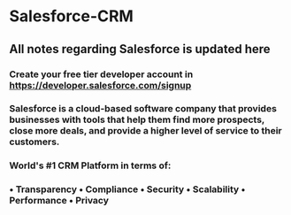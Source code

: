 # Salesforce-CRM
## All notes regarding Salesforce is updated here

### Create your free tier developer account in https://developer.salesforce.com/signup
### Salesforce is a cloud-based software company that provides businesses with tools that help them find more prospects, close more deals, and provide a higher level of service to their customers.
### World's #1 CRM Platform in terms of: 
### • Transparency • Compliance • Security • Scalability • Performance • Privacy
